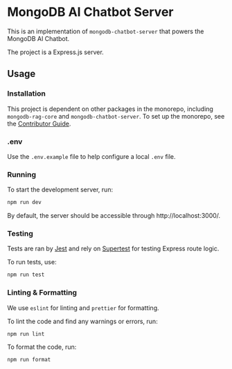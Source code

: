 # MongoDB AI Chatbot Server

This is an implementation of `mongodb-chatbot-server` that powers the MongoDB AI Chatbot.

The project is a Express.js server.

## Usage

### Installation

This project is dependent on other packages in the monorepo, including `mongodb-rag-core` and `mongodb-chatbot-server`. To set up the monorepo, see the [Contributor Guide](../CONTRIBUTING.md).

### .env

Use the `.env.example` file to help configure a local `.env` file.

### Running

To start the development server, run:

```sh
npm run dev
```

By default, the server should be accessible through http://localhost:3000/.

### Testing

Tests are ran by [Jest](https://jestjs.io/) and rely on [Supertest](https://github.com/ladjs/supertest) for testing Express route logic.

To run tests, use:

```sh
npm run test
```

### Linting & Formatting

We use `eslint` for linting and `prettier` for formatting.

To lint the code and find any warnings or errors, run:

```sh
npm run lint
```

To format the code, run:

```sh
npm run format
```
 
